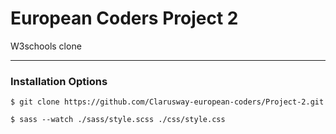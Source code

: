 # European Coders Project 2

W3schools clone

<hr />

### Installation Options

```
$ git clone https://github.com/Clarusway-european-coders/Project-2.git
```
```
$ sass --watch ./sass/style.scss ./css/style.css
```
